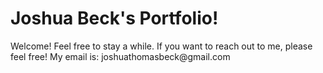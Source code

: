 # Joshua Beck's Portfolio!

<p>
Welcome! Feel free to stay a while. If you want to reach out to me, please feel free!
My email is: joshuathomasbeck@gmail.com
</p>

